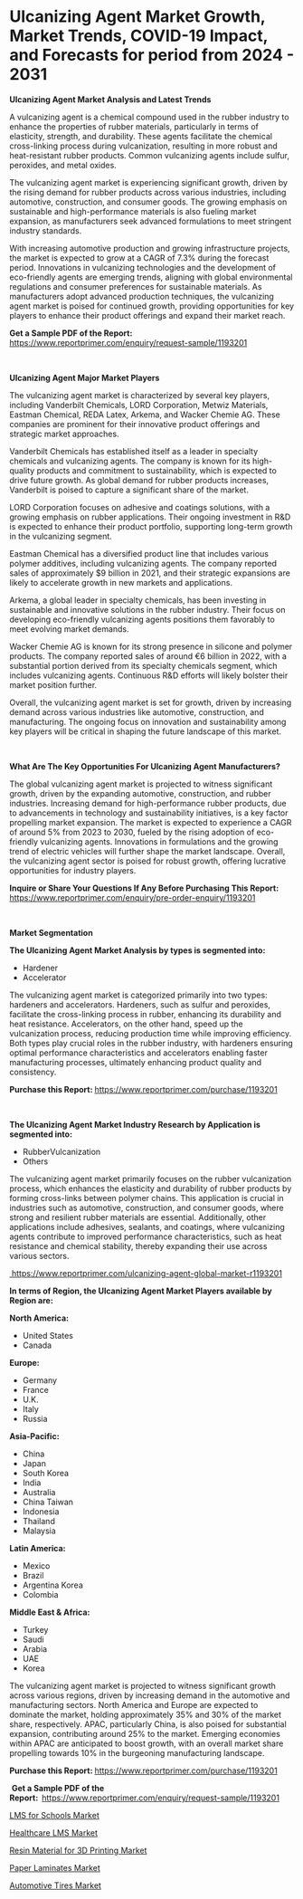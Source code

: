 <p><h1>Ulcanizing Agent Market Growth, Market Trends, COVID-19 Impact, and Forecasts for period from 2024 - 2031</h1></p><p><strong>Ulcanizing Agent Market Analysis and Latest Trends</strong></p>
<p><p>A vulcanizing agent is a chemical compound used in the rubber industry to enhance the properties of rubber materials, particularly in terms of elasticity, strength, and durability. These agents facilitate the chemical cross-linking process during vulcanization, resulting in more robust and heat-resistant rubber products. Common vulcanizing agents include sulfur, peroxides, and metal oxides.</p><p>The vulcanizing agent market is experiencing significant growth, driven by the rising demand for rubber products across various industries, including automotive, construction, and consumer goods. The growing emphasis on sustainable and high-performance materials is also fueling market expansion, as manufacturers seek advanced formulations to meet stringent industry standards.</p><p>With increasing automotive production and growing infrastructure projects, the market is expected to grow at a CAGR of 7.3% during the forecast period. Innovations in vulcanizing technologies and the development of eco-friendly agents are emerging trends, aligning with global environmental regulations and consumer preferences for sustainable materials. As manufacturers adopt advanced production techniques, the vulcanizing agent market is poised for continued growth, providing opportunities for key players to enhance their product offerings and expand their market reach.</p></p>
<p><strong>Get a Sample PDF of the Report:&nbsp;</strong> <a href="https://www.reportprimer.com/enquiry/request-sample/1193201">https://www.reportprimer.com/enquiry/request-sample/1193201</a></p>
<p>&nbsp;</p>
<p><strong>Ulcanizing Agent Major Market Players</strong></p>
<p><p>The vulcanizing agent market is characterized by several key players, including Vanderbilt Chemicals, LORD Corporation, Metwiz Materials, Eastman Chemical, REDA Latex, Arkema, and Wacker Chemie AG. These companies are prominent for their innovative product offerings and strategic market approaches.</p><p>Vanderbilt Chemicals has established itself as a leader in specialty chemicals and vulcanizing agents. The company is known for its high-quality products and commitment to sustainability, which is expected to drive future growth. As global demand for rubber products increases, Vanderbilt is poised to capture a significant share of the market.</p><p>LORD Corporation focuses on adhesive and coatings solutions, with a growing emphasis on rubber applications. Their ongoing investment in R&D is expected to enhance their product portfolio, supporting long-term growth in the vulcanizing segment.</p><p>Eastman Chemical has a diversified product line that includes various polymer additives, including vulcanizing agents. The company reported sales of approximately $9 billion in 2021, and their strategic expansions are likely to accelerate growth in new markets and applications.</p><p>Arkema, a global leader in specialty chemicals, has been investing in sustainable and innovative solutions in the rubber industry. Their focus on developing eco-friendly vulcanizing agents positions them favorably to meet evolving market demands.</p><p>Wacker Chemie AG is known for its strong presence in silicone and polymer products. The company reported sales of around €6 billion in 2022, with a substantial portion derived from its specialty chemicals segment, which includes vulcanizing agents. Continuous R&D efforts will likely bolster their market position further.</p><p>Overall, the vulcanizing agent market is set for growth, driven by increasing demand across various industries like automotive, construction, and manufacturing. The ongoing focus on innovation and sustainability among key players will be critical in shaping the future landscape of this market.</p></p>
<p>&nbsp;</p>
<p><strong>What Are The Key Opportunities For Ulcanizing Agent Manufacturers?</strong></p>
<p><p>The global vulcanizing agent market is projected to witness significant growth, driven by the expanding automotive, construction, and rubber industries. Increasing demand for high-performance rubber products, due to advancements in technology and sustainability initiatives, is a key factor propelling market expansion. The market is expected to experience a CAGR of around 5% from 2023 to 2030, fueled by the rising adoption of eco-friendly vulcanizing agents. Innovations in formulations and the growing trend of electric vehicles will further shape the market landscape. Overall, the vulcanizing agent sector is poised for robust growth, offering lucrative opportunities for industry players.</p></p>
<p><strong>Inquire or Share Your Questions If Any Before Purchasing This Report:</strong> <a href="https://www.reportprimer.com/enquiry/pre-order-enquiry/1193201">https://www.reportprimer.com/enquiry/pre-order-enquiry/1193201</a></p>
<p>&nbsp;</p>
<p><strong>Market Segmentation</strong></p>
<p><strong>The Ulcanizing Agent Market Analysis by types is segmented into:</strong></p>
<p><ul><li>Hardener</li><li>Accelerator</li></ul></p>
<p><p>The vulcanizing agent market is categorized primarily into two types: hardeners and accelerators. Hardeners, such as sulfur and peroxides, facilitate the cross-linking process in rubber, enhancing its durability and heat resistance. Accelerators, on the other hand, speed up the vulcanization process, reducing production time while improving efficiency. Both types play crucial roles in the rubber industry, with hardeners ensuring optimal performance characteristics and accelerators enabling faster manufacturing processes, ultimately enhancing product quality and consistency.</p></p>
<p><strong>Purchase this Report:&nbsp;</strong><a href="https://www.reportprimer.com/purchase/1193201">https://www.reportprimer.com/purchase/1193201</a></p>
<p>&nbsp;</p>
<p><strong>The Ulcanizing Agent Market Industry Research by Application is segmented into:</strong></p>
<p><ul><li>RubberVulcanization</li><li>Others</li></ul></p>
<p><p>The vulcanizing agent market primarily focuses on the rubber vulcanization process, which enhances the elasticity and durability of rubber products by forming cross-links between polymer chains. This application is crucial in industries such as automotive, construction, and consumer goods, where strong and resilient rubber materials are essential. Additionally, other applications include adhesives, sealants, and coatings, where vulcanizing agents contribute to improved performance characteristics, such as heat resistance and chemical stability, thereby expanding their use across various sectors.</p></p>
<p><a href="https://www.reportprimer.com/ulcanizing-agent-global-market-r1193201">&nbsp;https://www.reportprimer.com/ulcanizing-agent-global-market-r1193201</a></p>
<p><strong>In terms of Region, the Ulcanizing Agent Market Players available by Region are:</strong></p>
<p>
    <p> <strong> North America: </strong>
        <ul>
            <li>United States</li>
            <li>Canada</li>
        </ul>
        </p> 
    <p> <strong> Europe: </strong>
        <ul>
            <li>Germany</li>
            <li>France</li>
            <li>U.K.</li>
            <li>Italy</li>
            <li>Russia</li>
        </ul>
        </p> 
    <p> <strong> Asia-Pacific: </strong>
        <ul>
            <li>China</li>
            <li>Japan</li>
            <li>South Korea</li>
            <li>India</li>
            <li>Australia</li>
            <li>China Taiwan</li>
            <li>Indonesia</li>
            <li>Thailand</li>
            <li>Malaysia</li>
        </ul>
        </p> 
    <p> <strong> Latin America: </strong>
        <ul>
            <li>Mexico</li>
            <li>Brazil</li>
            <li>Argentina Korea</li>
            <li>Colombia</li>
        </ul>
        </p> 
    <p> <strong> Middle East & Africa: </strong>
        <ul>
            <li>Turkey</li>
            <li>Saudi</li>
            <li>Arabia</li>
            <li>UAE</li>
            <li>Korea</li>
        </ul>
    </p>
    </p>
<p><p>The vulcanizing agent market is projected to witness significant growth across various regions, driven by increasing demand in the automotive and manufacturing sectors. North America and Europe are expected to dominate the market, holding approximately 35% and 30% of the market share, respectively. APAC, particularly China, is also poised for substantial expansion, contributing around 25% to the market. Emerging economies within APAC are anticipated to boost growth, with an overall market share propelling towards 10% in the burgeoning manufacturing landscape.</p></p>
<p><strong>Purchase this Report: </strong><a href="https://www.reportprimer.com/purchase/1193201">https://www.reportprimer.com/purchase/1193201</a></p>
<p>&nbsp;<strong>Get a Sample PDF of the Report:&nbsp;&nbsp;</strong><a href="https://www.reportprimer.com/enquiry/request-sample/1193201">https://www.reportprimer.com/enquiry/request-sample/1193201</a></p>
<p><strong></strong></p>
<p><p><a href="https://www.linkedin.com/pulse/global-lms-schools-market-analysis-key-trends-future-ct4cc">LMS for Schools Market</a></p><p><a href="https://www.linkedin.com/pulse/global-healthcare-lms-market-analysis-trends-forecasts-j0xxc">Healthcare LMS Market</a></p><p><a href="https://issuu.com/reportprime-2/docs/resin-material-for-3d-printing-mark_f222ea21f66df2">Resin Material for 3D Printing Market</a></p><p><a href="https://issuu.com/reportprime-2/docs/paper-laminates-market-size-2030.pp_1a33deb1368e44">Paper Laminates Market</a></p><p><a href="https://medium.com/@abbislposival/automotive-tires-market-size-growth-and-industry-analysis-by-market-segmentation-and-regional-03d8ecf79fee?postPublishedType=repub">Automotive Tires Market</a></p></p>